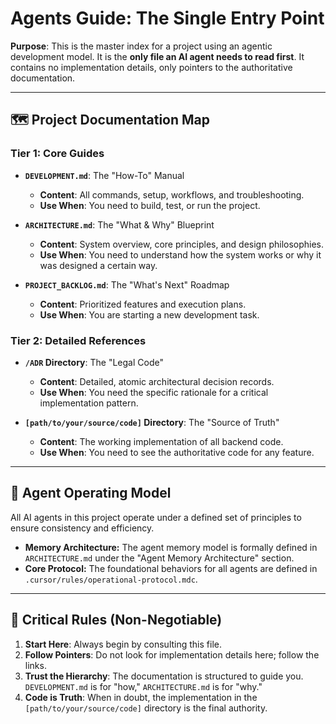 # Agents Guide: The Single Entry Point

**Purpose**: This is the master index for a project using an agentic development model. It is the **only file an AI agent needs to read first**. It contains no implementation details, only pointers to the authoritative documentation.

---

## 🗺️ **Project Documentation Map**

### **Tier 1: Core Guides**
*   **`DEVELOPMENT.md`**: The "How-To" Manual
    *   **Content**: All commands, setup, workflows, and troubleshooting.
    *   **Use When**: You need to build, test, or run the project.

*   **`ARCHITECTURE.md`**: The "What & Why" Blueprint
    *   **Content**: System overview, core principles, and design philosophies.
    *   **Use When**: You need to understand how the system works or why it was designed a certain way.

*   **`PROJECT_BACKLOG.md`**: The "What's Next" Roadmap
    *   **Content**: Prioritized features and execution plans.
    *   **Use When**: You are starting a new development task.

### **Tier 2: Detailed References**
*   **`/ADR` Directory**: The "Legal Code"
    *   **Content**: Detailed, atomic architectural decision records.
    *   **Use When**: You need the specific rationale for a critical implementation pattern.

*   **`[path/to/your/source/code]` Directory**: The "Source of Truth"
    *   **Content**: The working implementation of all backend code.
    *   **Use When**: You need to see the authoritative code for any feature.

---

## 🤖 **Agent Operating Model**

All AI agents in this project operate under a defined set of principles to ensure consistency and efficiency.

*   **Memory Architecture:** The agent memory model is formally defined in `ARCHITECTURE.md` under the "Agent Memory Architecture" section.
*   **Core Protocol:** The foundational behaviors for all agents are defined in `.cursor/rules/operational-protocol.mdc`.

---

## 🚨 **Critical Rules (Non-Negotiable)**

1.  **Start Here**: Always begin by consulting this file.
2.  **Follow Pointers**: Do not look for implementation details here; follow the links.
3.  **Trust the Hierarchy**: The documentation is structured to guide you. `DEVELOPMENT.md` is for "how," `ARCHITECTURE.md` is for "why."
4.  **Code is Truth**: When in doubt, the implementation in the `[path/to/your/source/code]` directory is the final authority.
